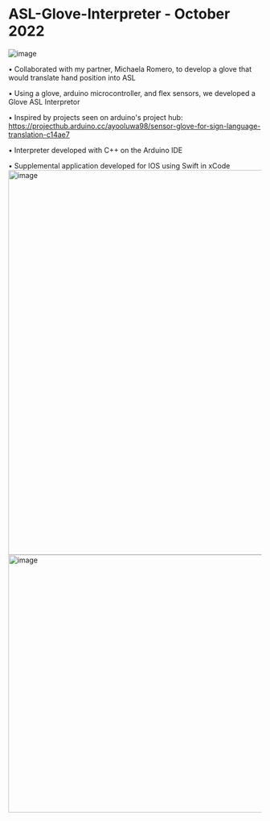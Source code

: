 # ASL-Glove-Interpreter - October 2022
![image](https://github.com/rainndrops24/ASL-Glove-Interpreter/assets/105661678/c312568e-6d13-4b7f-87a9-fce4b48bb55d)

• Collaborated with my partner, Michaela Romero, to develop a glove that would translate hand position into ASL

• Using a glove, arduino microcontroller, and flex sensors, we developed a Glove ASL Interpretor

• Inspired by projects seen on arduino's project hub: https://projecthub.arduino.cc/ayooluwa98/sensor-glove-for-sign-language-translation-c14ae7

• Interpreter developed with C++ on the Arduino IDE

• Supplemental application developed for IOS using Swift in xCode
<img width="764" alt="image" src="https://github.com/rainndrops24/ASL-Glove-Interpreter/assets/105661678/7f6288c7-f292-4e32-829b-f8ce2b4e31f3">
<img width="512" alt="image" src="https://github.com/rainndrops24/ASL-Glove-Interpreter/assets/105661678/7cb53793-1c7b-4cfd-8e00-fd046cdf5467">
